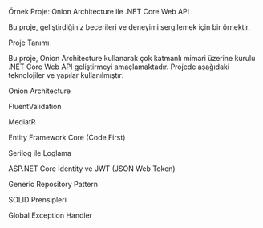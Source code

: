 Örnek Proje: Onion Architecture ile .NET Core Web API

Bu proje, geliştirdiğiniz becerileri ve deneyimi sergilemek için bir örnektir.

Proje Tanımı

Bu proje, Onion Architecture kullanarak çok katmanlı mimari üzerine kurulu .NET Core Web API geliştirmeyi amaçlamaktadır. Projede aşağıdaki teknolojiler ve yapılar kullanılmıştır:

Onion Architecture

FluentValidation

MediatR

Entity Framework Core (Code First)

Serilog ile Loglama

ASP.NET Core Identity ve JWT (JSON Web Token)

Generic Repository Pattern

SOLID Prensipleri

Global Exception Handler
 
